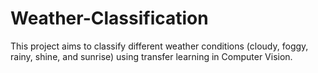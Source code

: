 # Weather-Classification
This project aims to classify different weather conditions (cloudy, foggy, rainy, shine, and sunrise) using transfer learning in Computer Vision. 
